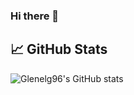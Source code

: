 ### Hi there 👋

<!--
**glenelg96/glenelg96** is a ✨ _special_ ✨ repository because its `README.md` (this file) appears on your GitHub profile.

Here are some ideas to get you started:

- 🔭 I’m currently working on ...
- 🌱 I’m currently learning ...
- 👯 I’m looking to collaborate on ...
- 🤔 I’m looking for help with ...
- 💬 Ask me about ...
- 📫 How to reach me: ...
- 😄 Pronouns: ...
- ⚡ Fun fact: ...
-->

## &#x1f4c8; GitHub Stats
![Glenelg96's GitHub stats](https://github-readme-stats.vercel.app/api?username=glenelg96&show_icons=true&count_private=true&theme=radical&include_all_commits=true)